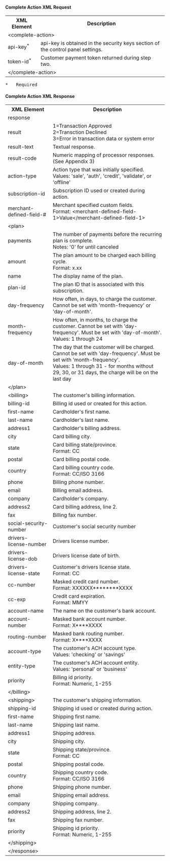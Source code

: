 #### Complete Action XML Request

<div class="table-responsive">
<table class="table table-bordered table-striped table-vertical-middle">
    <tbody><tr>
        <th class="variable">XML Element</th>
        <th>Description</th>
    </tr>
    <tr>
        <td class="outerElement" colspan="2">&lt;complete-action&gt;</td>
    </tr>
    <tr>
        <td>api-key<sup>*</sup></td>
        <td>api-key is obtained in the security keys section of the control panel settings.</td>
    </tr>
    <tr>
        <td>token-id<sup>*</sup></td>
        <td>Customer payment token returned during step two.</td>
    </tr>
    <tr>
        <td class="outerElement" colspan="2">&lt;/complete-action&gt;</td>
    </tr>
</tbody></table>
</div>

<pre>
* 	Required</pre>

#### Complete Action XML Response

<div class="table-responsive">
<table class="table table-bordered table-striped table-vertical-middle">
    <tbody><tr>
        <th class="variable">XML Element</th>
        <th>Description</th>
    </tr>
    <tr>
        <td class="outerElement" colspan="2">response</td>
    </tr>
    <tr>
        <td>result</td>
        <td>
            1=Transaction Approved<br>
            2=Transction Declined<br>
            3=Error in transaction data or system error                </td>
    </tr>
    <tr>
        <td>result-text</td>
        <td>Textual response.</td>
    </tr>
    <tr>
        <td>result-code</td>
        <td>Numeric mapping of processor responses. (See Appendix 3)</td>
    </tr>
    <tr>
        <td>action-type</td>
        <td>Action type that was initially specified.<br>
            <span class="allowed">Values: 'sale', 'auth', 'credit', 'validate', or 'offline'</span></td>
    </tr>
    <tr>
        <td>subscription-id</td>
        <td>Subscription ID used or created during action.</td>
    </tr>
    <tr>
        <td>merchant-defined-field-#</td>
        <td>Merchant specified custom fields.<br>
            <span class="allowed">Format:                         &lt;merchant-defined-field-1&gt;Value&lt;/merchant-defined-field-1&gt;
            </span>
        </td>
    </tr>
    <tr>
        <td class="outerElement">&lt;plan&gt;</td>
    </tr>
    <tr>
        <td>payments</td>
        <td>The number of payments before the recurring plan is complete.<br>
            <span class="allowed">Notes: '0' for until canceled</span></td>
    </tr>
    <tr>
        <td>amount</td>
        <td>The plan amount to be charged each billing cycle.<br>
        <span class="allowed">Format: x.xx</span></td>
    </tr>
    <tr>
        <td>name</td>
        <td>The display name of the plan.</td>
    </tr>
    <tr>
        <td>plan-id</td>
        <td>The plan ID that is associated with this subscription.</td>
    </tr>
    <tr>
        <td>day-frequency</td>
        <td>How often, in days, to charge the customer. Cannot be set with 'month-frequency' or 'day-of-month'.</td>
    </tr>
    <tr>
        <td>month-frequency</td>
        <td>How often, in months, to charge the customer. Cannot be set with 'day-frequency'. Must be set with 'day-of-month'.<br>
        <span class="allowed">Values: 1 through 24</span></td>
    </tr>
    <tr>
        <td>day-of-month</td>
        <td>The day that the customer will be charged. Cannot be set with 'day-frequency'. Must be set with 'month-frequency'.<br>
        <span class="allowed">Values: 1 through 31 - for months without 29, 30, or 31 days, the charge will be on the last day</span></td>
    </tr>
    <tr>
        <td class="outerElement" colspan="2">&lt;/plan&gt;</td>
    </tr>
    <tr>
        <td class="outerElement">&lt;billing&gt;</td>
        <td>The customer's billing information.</td>
    </tr>
    <tr>
        <td>billing-id</td>
        <td>Billing id used or created for this action.</td>
    </tr>
    <tr>
        <td>first-name</td>
        <td>Cardholder's first name.</td>
    </tr>
    <tr>
        <td>last-name</td>
        <td>Cardholder's last name.</td>
    </tr>
    <tr>
        <td>address1</td>
        <td>Cardholder's billing address.</td>
    </tr>
    <tr>
        <td>city</td>
        <td>Card billing city.</td>
    </tr>
    <tr>
        <td>state</td>
       <td>Card billing state/province.<br>
            <span class="allowed">Format: CC</span></td>
    </tr>
    <tr>
        <td>postal</td>
        <td>Card billing postal code.</td>
    </tr>
    <tr>
        <td>country</td>
        <td>Card billing country code.<br>
            <span class="allowed">Format: CC/ISO 3166</span></td>
    </tr>
    <tr>
        <td>phone</td>
        <td>Billing phone number.</td>
    </tr>
    <tr>
        <td>email</td>
        <td>Billing email address.</td>
    </tr>
    <tr>
        <td>company</td>
        <td>Cardholder's company.</td>
    </tr>
    <tr>
        <td>address2</td>
        <td>Card billing address, line 2.</td>
    </tr>
    <tr>
        <td>fax</td>
        <td>Billing fax number.</td>
    </tr>
    <tr>
        <td>social-security-number</td>
        <td>Customer's social security number</td>
    </tr>
    <tr>
        <td>drivers-license-number</td>
        <td>Drivers license number.</td>
    </tr>
    <tr>
        <td>drivers-license-dob</td>
        <td>Drivers license date of birth.</td>
    </tr>
    <tr>
        <td>drivers-license-state</td>
        <td>Customer's drivers license state.<br>
            <span class="allowed">Format: CC</span></td>
    </tr>
    <tr>
        <td>cc-number</td>
        <td>Masked credit card number.<br>
            <span class="allowed">Format: XXXXXX********XXXX</span></td>
    </tr>
    <tr>
        <td>cc-exp</td>
        <td>Credit card expiration.<br>
            <span class="allowed">Format: MMYY</span></td>
    </tr>
    <tr>
        <td>account-name</td>
        <td>The name on the customer's bank account.</td>
    </tr>
    <tr>
        <td>account-number</td>
        <td>Masked bank account number.<br>
            <span class="allowed">Format: X****XXXX</span></td>
    </tr>
    <tr>
        <td>routing-number</td>
        <td>Masked bank routing number.<br>
            <span class="allowed">Format: X****XXXX</span></td>
    </tr>
    <tr>
        <td>account-type</td>
        <td>The customer's ACH account type.<br>
            <span class="allowed">Values: 'checking' or 'savings'</span></td>
    </tr>
    <tr>
        <td>entity-type</td>
        <td>The customer's ACH account entity.<br>
            <span class="allowed">Values: 'personal' or 'business'</span></td>
    </tr>
    <tr>
        <td>priority</td>
        <td>Billing id priority.<br>
            <span class="allowed">Format: Numeric, 1-255</span></td>
    </tr>
    <tr>
        <td class="outerElement" colspan="2">&lt;/billing&gt;</td>
    </tr>
    <tr>
        <td class="outerElement">&lt;shipping&gt;</td>
        <td>The customer's shipping information.</td>
    </tr>
    <tr>
        <td>shipping-id</td>
        <td>Shipping id used or created during action.</td>
    </tr>
    <tr>
        <td>first-name</td>
        <td>Shipping first name.</td>
    </tr>
    <tr>
        <td>last-name</td>
        <td>Shipping last name.</td>
    </tr>
    <tr>
        <td>address1</td>
        <td>Shipping address.</td>
    </tr>
    <tr>
        <td>city</td>
        <td>Shipping city.</td>
    </tr>
    <tr>
        <td>state</td>
        <td>Shipping state/province.<br>
            <span class="allowed">Format: CC</span></td>
    </tr>
    <tr>
        <td>postal</td>
        <td>Shipping postal code.</td>
    </tr>
    <tr>
        <td>country</td>
        <td>Shipping country code.<br>
            <span class="allowed">Format: CC/ISO 3166</span></td>
    </tr>
    <tr>
        <td>phone</td>
        <td>Shipping phone number.</td>
    </tr>
    <tr>
        <td>email</td>
        <td>Shipping email address.</td>
    </tr>
    <tr>
        <td>company</td>
        <td>Shipping company.</td>
    </tr>
    <tr>
        <td>address2</td>
        <td>Shipping address, line 2.</td>
    </tr>
    <tr>
        <td>fax</td>
        <td>Shipping fax number.</td>
    </tr>
    <tr>
        <td>priority</td>
        <td>Shipping id priority.<br>
            <span class="allowed">Format: Numeric, 1-255</span></td>
    </tr>
    <tr>
        <td class="outerElement" colspan="2">&lt;/shipping&gt;</td>
    </tr>
    <tr>
        <td class="outerElement" colspan="2">&lt;/response&gt;</td>
    </tr>
</tbody></table>
</div>